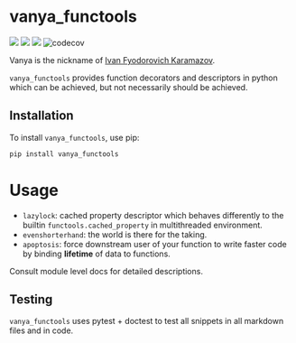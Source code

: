 # vanya_functools
![](https://github.com/Feiyang472/vanya_functools/actions/workflows/pylint.yml/badge.svg)
![](https://github.com/Feiyang472/vanya_functools/actions/workflows/ruff.yml/badge.svg)
![](https://github.com/Feiyang472/vanya_functools/actions/workflows/pytest.yml/badge.svg)
![codecov](https://codecov.io/gh/Feiyang472/vanya_functools/graph/badge.svg?token=LDZ8IZHC8Y)


Vanya is the nickname of [Ivan Fyodorovich Karamazov](https://en.wikipedia.org/wiki/Ivan_Fyodorovich_Karamazov).

`vanya_functools` provides function decorators and descriptors in python which can be achieved, but not necessarily should be achieved.

## Installation

To install `vanya_functools`, use pip:

```sh
pip install vanya_functools
```

# Usage
- `lazylock`: cached property descriptor which behaves differently to the builtin `functools.cached_property` in multithreaded environment.
- `evenshorterhand`: the world is there for the taking.
- `apoptosis`: force downstream user of your function to write faster code by binding **lifetime** of data to functions.

Consult module level docs for detailed descriptions.

## Testing

`vanya_functools` uses pytest + doctest to test all snippets in all markdown files and in code.
